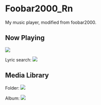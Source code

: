 # Foobar2000_Rn
My music player, modified from foobar2000.

## Now Playing

![](https://xingrunli-img.oss-cn-shenzhen.aliyuncs.com/img/202307162045192.png)

Lyric search:
![](https://xingrunli-img.oss-cn-shenzhen.aliyuncs.com/img/202307162049532.png)

## Media Library

Folder:
![](https://xingrunli-img.oss-cn-shenzhen.aliyuncs.com/img/202307162047506.png)

Album:
![](https://xingrunli-img.oss-cn-shenzhen.aliyuncs.com/img/202307162048617.png)
